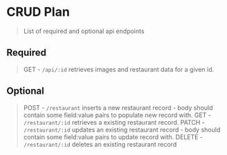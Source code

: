 # CRUD Plan

> List of required and optional api endpoints

## Required

> GET   - `/api/:id` retrieves images and restaurant data for a given id.

## Optional

> POST   - `/restaurant` inserts a new restaurant record - body should contain some field:value pairs to populate new record with.
> GET    - `/restaurant/:id` retrieves a existing restaurant record.
> PATCH  - `/restaurant/:id` updates an existing restaurant record - body should contain some field:value pairs to update record with.
> DELETE - `/restaurant/:id` deletes an existing restaurant record

